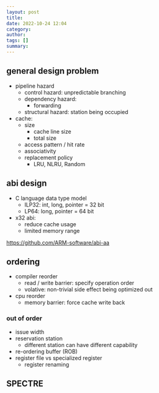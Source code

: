 ```yaml
---
layout: post
title:
date: 2022-10-24 12:04
category:
author:
tags: []
summary:
---
```


## general design problem

- pipeline hazard
  - control hazard: unpredictable branching
  - dependency hazard:
    - forwarding
  - structural hazard: station being occupied
- cache:
  - size
    - cache line size
    - total size
  - access pattern / hit rate
  - associativity
  - replacement policy
    - LRU, NLRU, Random

## abi design

- C language data type model
  - ILP32: int, long, pointer = 32 bit
  - LP64: long, pointer = 64 bit
- x32 abi:
  - reduce cache usage
  - limited memory range

https://github.com/ARM-software/abi-aa

## ordering

- compiler reorder
  - read / write barrier: specify operation order
  - volative: non-trivial side effect being optimized out
- cpu reorder
  - memory barrier: force cache write back

### out of order

- issue width
- reservation station
  - different station can have different capability
- re-ordering buffer (ROB)
- register file vs specialized register
  - register renaming

## SPECTRE

